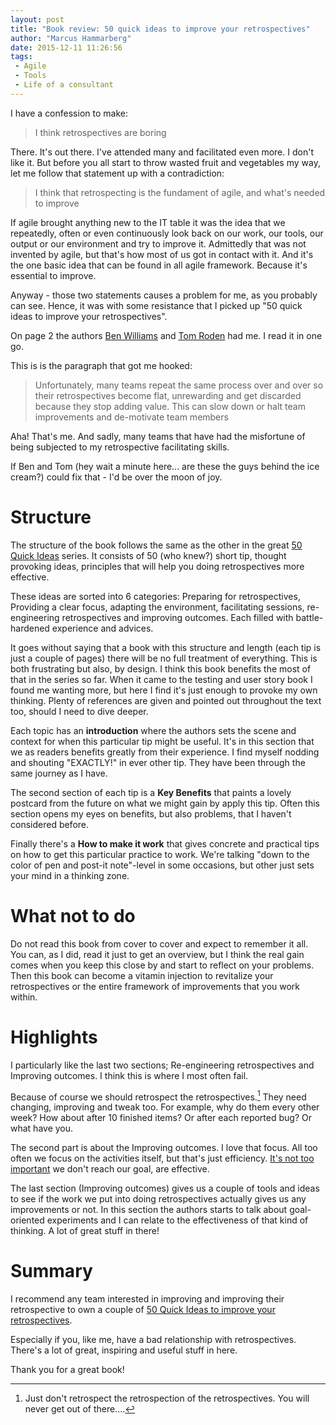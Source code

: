 ```yaml
---
layout: post
title: "Book review: 50 quick ideas to improve your retrospectives"
author: "Marcus Hammarberg"
date: 2015-12-11 11:26:56
tags:
 - Agile
 - Tools
 - Life of a consultant
---
```


I have a confession to make: 

<blockquote>I think retrospectives are boring</blockquote>

There. It's out there. I've attended many and facilitated even more. I don't like it. But before you all start to throw wasted fruit and vegetables my way, let me follow that statement up with a contradiction:

<blockquote>I think that retrospecting is the fundament of agile, and what's needed to improve</blockquote>

If agile brought anything new to the IT table it was the idea that we repeatedly, often or even continuously look back on our work, our tools, our output or our environment and try to improve it. Admittedly that was not invented by agile, but that's how most of us got in contact with it. And it's the one basic idea that can be found in all agile framework. Because it's essential to improve.

Anyway - those two statements causes a problem for me, as you probably can see. Hence, it was with some resistance that I picked up "50 quick ideas to improve your retrospectives". 

On page 2 the authors [Ben Williams](https://twitter.com/13enWilliams) and [Tom Roden](https://twitter.com/TommRoden) had me. I read it in one go.

<!-- excerpt-end -->

This is is the paragraph that got me hooked: 

<blockquote>Unfortunately, many teams repeat the same process over and over so their retrospectives become flat, unrewarding and get discarded because they stop adding value. This can slow down or halt team improvements and de-motivate team members</blockquote>

Aha! That's me. And sadly, many teams that have had the misfortune of being subjected to my retrospective facilitating skills. 

If Ben and Tom (hey wait a minute here... are these the guys behind the ice cream?) could fix that - I'd be over the moon of joy.

# Structure
The structure of the book follows the same as the other in the great [50 Quick Ideas](http://fiftyquickideas.com/) series. It consists of 50 (who knew?) short tip, thought provoking ideas, principles that will help you doing retrospectives more effective. 

These ideas are sorted into 6 categories: Preparing for retrospectives, Providing a clear focus, adapting the environment, facilitating sessions, re-engineering retrospectives and improving outcomes. Each filled with battle-hardened experience and advices. 

It goes without saying that a book with this structure and length (each tip is just a couple of pages) there will be no full treatment of everything. This is both frustrating but also, by design. I think this book benefits the most of that in the series so far. When it came to the testing and user story book I found me wanting more, but here I find it's just enough to provoke my own thinking. Plenty of references are given and pointed out throughout the text too, should I need to dive deeper. 

Each topic has an **introduction** where the authors sets the scene and context for when this particular tip might be useful. It's in this section that we as readers benefits greatly from their experience. I find myself nodding and shouting "EXACTLY!" in ever other tip. They have been through the same journey as I have. 

The second section of each tip is a **Key Benefits** that paints a lovely postcard from the future on what we might gain by apply this tip. Often this section opens my eyes on benefits, but also problems, that I haven't considered before. 

Finally there's a **How to make it work** that gives concrete and practical tips on how to get this particular practice to work. We're talking "down to the color of pen and post-it note"-level in some occasions, but other just sets your mind in a thinking zone. 

# What not to do
Do not read this book from cover to cover and expect to remember it all. You can, as I did, read it just to get an overview, but I think the real gain comes when you keep this close by and start to reflect on your problems. Then this book can become a vitamin injection to revitalize your retrospectives or the entire framework of improvements that you work within. 

# Highlights
I particularly like the last two sections; Re-engineering retrospectives and Improving outcomes. I think this is where I most often fail.

Because of course we should retrospect the retrospectives.[^1] They need changing, improving and tweak too. For example, why do them every other week? How about after 10 finished items? Or after each reported bug? Or what have you.

The second part is about the Improving outcomes. I love that focus. All too often we focus on the activities itself, but that's just efficiency. [It's not too important](http://www.marcusoft.net/2015/01/i-dont-care-about-efficiency-until-we-know-our-goal.html) we don't reach our goal, are effective. 

The last section (Improving outcomes) gives us a couple of tools and ideas to see if the work we put into doing retrospectives actually gives us any improvements or not. In this section the authors starts to talk about goal-oriented experiments and I can relate to the effectiveness of that kind of thinking. A lot of great stuff in there! 

# Summary
I recommend any team interested in improving and improving their retrospective to own a couple of [50 Quick Ideas to improve your retrospectives](http://www.amazon.com/Fifty-Quick-Ideas-Improve-Retrospectives-ebook/dp/B017A5HZWS/). 

Especially if you, like me, have a bad relationship with retrospectives. There's a lot of great, inspiring and useful stuff in here. 

Thank you for a great book! 


 [^1]: Just don't retrospect the retrospection of the retrospectives. You will never get out of there....  